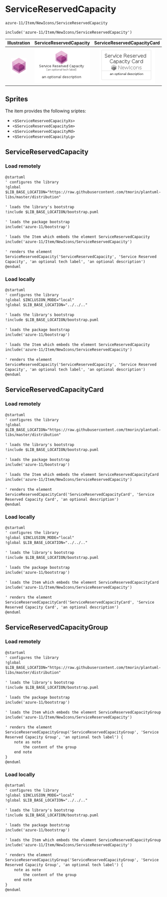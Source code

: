 # ServiceReservedCapacity


```text
azure-11/Item/NewIcons/ServiceReservedCapacity
```

```text
include('azure-11/Item/NewIcons/ServiceReservedCapacity')
```



| Illustration | ServiceReservedCapacity | ServiceReservedCapacityCard | ServiceReservedCapacityGroup |
| :---: | :---: | :---: | :---: |
| ![illustration for Illustration](../../../azure-11/Item/NewIcons/ServiceReservedCapacity.png) | ![illustration for ServiceReservedCapacity](../../../azure-11/Item/NewIcons/ServiceReservedCapacity.Local.png) | ![illustration for ServiceReservedCapacityCard](../../../azure-11/Item/NewIcons/ServiceReservedCapacityCard.Local.png) | ![illustration for ServiceReservedCapacityGroup](../../../azure-11/Item/NewIcons/ServiceReservedCapacityGroup.Local.png) |



## Sprites
The item provides the following sriptes:

- `<$ServiceReservedCapacityXs>`
- `<$ServiceReservedCapacitySm>`
- `<$ServiceReservedCapacityMd>`
- `<$ServiceReservedCapacityLg>`





## ServiceReservedCapacity

### Load remotely
```plantuml
@startuml
' configures the library
!global $LIB_BASE_LOCATION="https://raw.githubusercontent.com/tmorin/plantuml-libs/master/distribution"

' loads the library's bootstrap
!include $LIB_BASE_LOCATION/bootstrap.puml

' loads the package bootstrap
include('azure-11/bootstrap')

' loads the Item which embeds the element ServiceReservedCapacity
include('azure-11/Item/NewIcons/ServiceReservedCapacity')

' renders the element
ServiceReservedCapacity('ServiceReservedCapacity', 'Service Reserved Capacity', 'an optional tech label', 'an optional description')
@enduml
```

### Load locally
```plantuml
@startuml
' configures the library
!global $INCLUSION_MODE="local"
!global $LIB_BASE_LOCATION="../../.."

' loads the library's bootstrap
!include $LIB_BASE_LOCATION/bootstrap.puml

' loads the package bootstrap
include('azure-11/bootstrap')

' loads the Item which embeds the element ServiceReservedCapacity
include('azure-11/Item/NewIcons/ServiceReservedCapacity')

' renders the element
ServiceReservedCapacity('ServiceReservedCapacity', 'Service Reserved Capacity', 'an optional tech label', 'an optional description')
@enduml
```

## ServiceReservedCapacityCard

### Load remotely
```plantuml
@startuml
' configures the library
!global $LIB_BASE_LOCATION="https://raw.githubusercontent.com/tmorin/plantuml-libs/master/distribution"

' loads the library's bootstrap
!include $LIB_BASE_LOCATION/bootstrap.puml

' loads the package bootstrap
include('azure-11/bootstrap')

' loads the Item which embeds the element ServiceReservedCapacityCard
include('azure-11/Item/NewIcons/ServiceReservedCapacity')

' renders the element
ServiceReservedCapacityCard('ServiceReservedCapacityCard', 'Service Reserved Capacity Card', 'an optional description')
@enduml
```

### Load locally
```plantuml
@startuml
' configures the library
!global $INCLUSION_MODE="local"
!global $LIB_BASE_LOCATION="../../.."

' loads the library's bootstrap
!include $LIB_BASE_LOCATION/bootstrap.puml

' loads the package bootstrap
include('azure-11/bootstrap')

' loads the Item which embeds the element ServiceReservedCapacityCard
include('azure-11/Item/NewIcons/ServiceReservedCapacity')

' renders the element
ServiceReservedCapacityCard('ServiceReservedCapacityCard', 'Service Reserved Capacity Card', 'an optional description')
@enduml
```

## ServiceReservedCapacityGroup

### Load remotely
```plantuml
@startuml
' configures the library
!global $LIB_BASE_LOCATION="https://raw.githubusercontent.com/tmorin/plantuml-libs/master/distribution"

' loads the library's bootstrap
!include $LIB_BASE_LOCATION/bootstrap.puml

' loads the package bootstrap
include('azure-11/bootstrap')

' loads the Item which embeds the element ServiceReservedCapacityGroup
include('azure-11/Item/NewIcons/ServiceReservedCapacity')

' renders the element
ServiceReservedCapacityGroup('ServiceReservedCapacityGroup', 'Service Reserved Capacity Group', 'an optional tech label') {
    note as note
        the content of the group
    end note
}
@enduml
```

### Load locally
```plantuml
@startuml
' configures the library
!global $INCLUSION_MODE="local"
!global $LIB_BASE_LOCATION="../../.."

' loads the library's bootstrap
!include $LIB_BASE_LOCATION/bootstrap.puml

' loads the package bootstrap
include('azure-11/bootstrap')

' loads the Item which embeds the element ServiceReservedCapacityGroup
include('azure-11/Item/NewIcons/ServiceReservedCapacity')

' renders the element
ServiceReservedCapacityGroup('ServiceReservedCapacityGroup', 'Service Reserved Capacity Group', 'an optional tech label') {
    note as note
        the content of the group
    end note
}
@enduml
```

